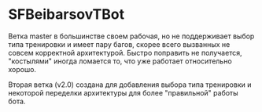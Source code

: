 # SFBeibarsovTBot

Ветка master в большинстве своем рабочая, но не поддерживает выбор типа тренировки и имеет пару багов, скорее всего вызванных не совсем корректной архитектурой. Быстро поправить не получается, "костылями" иногда ломается то, что уже работает относительно хорошо.

Вторая ветка (v2.0) создана для добавления выбора типа тренировки и некоторой переделки архитектуры для более "правильной" работы бота.

